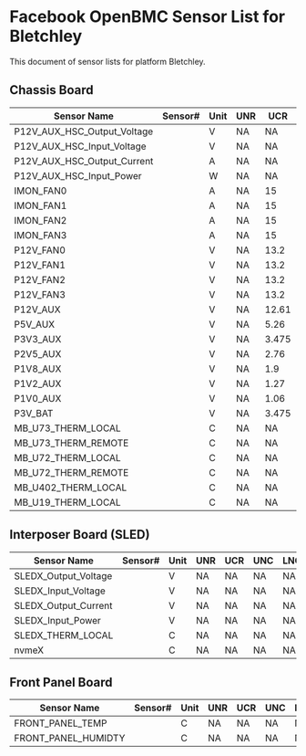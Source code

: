 # Facebook OpenBMC Sensor List for Bletchley

This document of sensor lists for platform Bletchley.

## Chassis Board

| Sensor Name | Sensor# | Unit | UNR | UCR | UNC | LNC | LCR | LNR |
| ----------- | ------- | ---- | --- | --- | --- | --- | --- | --- |
| P12V_AUX_HSC_Output_Voltage   | | V | NA | NA | NA | NA | NA | NA |
| P12V_AUX_HSC_Input_Voltage    | | V | NA | NA | NA | NA | NA | NA |
| P12V_AUX_HSC_Output_Current   | | A | NA | NA | NA | NA | NA | NA |
| P12V_AUX_HSC_Input_Power      | | W | NA | NA | NA | NA | NA | NA |
| IMON_FAN0 | | A | NA | 15 | 10 | NA | NA | NA |
| IMON_FAN1 | | A | NA | 15 | 10 | NA | NA | NA |
| IMON_FAN2 | | A | NA | 15 | 10 | NA | NA | NA |
| IMON_FAN3 | | A | NA | 15 | 10 | NA | NA | NA |
| P12V_FAN0 | | V | NA | 13.2 | 13 | NA | 10.8 | NA |
| P12V_FAN1 | | V | NA | 13.2 | 13 | NA | 10.8 | NA |
| P12V_FAN2 | | V | NA | 13.2 | 13 | NA | 10.8 | NA |
| P12V_FAN3 | | V | NA | 13.2 | 13 | NA | 10.8 | NA |
| P12V_AUX  | | V | NA | 12.61 | NA | NA | 11.39 | NA |
| P5V_AUX   | | V | NA | 5.26 | NA | NA | 4.7 | NA |
| P3V3_AUX  | | V | NA | 3.475 | NA | NA | 3.125 | NA |
| P2V5_AUX  | | V | NA | 2.76 | NA | NA | 2.365 | NA |
| P1V8_AUX  | | V | NA | 1.9 | NA | NA | 1.7 | NA |
| P1V2_AUX  | | V | NA | 1.27 | NA | NA | 1.13 | NA |
| P1V0_AUX  | | V | NA | 1.06 | NA | NA | 0.94 | NA |
| P3V_BAT   | | V | NA | 3.475 | NA | NA | 1.99 | NA |
| MB_U73_THERM_LOCAL    | | C | NA | NA | NA | NA | NA | NA |
| MB_U73_THERM_REMOTE   | | C | NA | NA | NA | NA | NA | NA |
| MB_U72_THERM_LOCAL    | | C | NA | NA | NA | NA | NA | NA |
| MB_U72_THERM_REMOTE   | | C | NA | NA | NA | NA | NA | NA |
| MB_U402_THERM_LOCAL   | | C | NA | NA | NA | NA | NA | NA |
| MB_U19_THERM_LOCAL    | | C | NA | NA | NA | NA | NA | NA |


## Interposer Board (SLED)

| Sensor Name | Sensor# | Unit | UNR | UCR | UNC | LNC | LCR | LNR |
| ----------- | ------- | ---- | --- | --- | --- | --- | --- | --- |
| SLEDX_Output_Voltage  | | V | NA | NA | NA | NA | NA | NA |
| SLEDX_Input_Voltage   | | V | NA | NA | NA | NA | NA | NA |
| SLEDX_Output_Current  | | V | NA | NA | NA | NA | NA | NA |
| SLEDX_Input_Power     | | V | NA | NA | NA | NA | NA | NA |
| SLEDX_THERM_LOCAL     | | C | NA | NA | NA | NA | NA | NA |
| nvmeX                 | | C | NA | NA | NA | NA | NA | NA |


## Front Panel Board

| Sensor Name | Sensor# | Unit | UNR | UCR | UNC | LNC | LCR | LNR |
| ----------- | ------- | ---- | --- | --- | --- | --- | --- | --- |
| FRONT_PANEL_TEMP      | | C | NA | NA | NA | NA | NA | NA |
| FRONT_PANEL_HUMIDTY   | | C | NA | NA | NA | NA | NA | NA |
